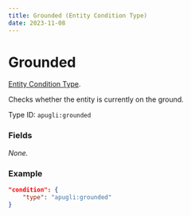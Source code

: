 ```yaml
---
title: Grounded (Entity Condition Type)
date: 2023-11-08
---
```


# Grounded

[Entity Condition Type](../entity_condition_types.md).

Checks whether the entity is currently on the ground.

Type ID: `apugli:grounded`

### Fields

*None.*

### Example
```json
"condition": {
    "type": "apugli:grounded"
}
```